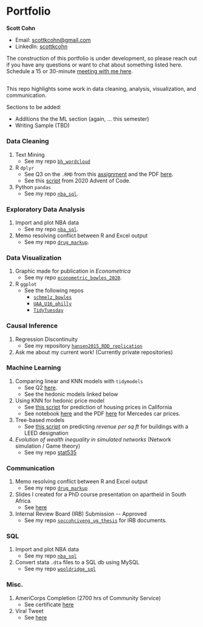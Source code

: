 # Portfolio
**Scott Cohn**

- Email: [scottkcohn@gmail.com](mailto:scottkcohn@gmail.com?subject=[GitHub]%20Portfolio)
- LinkedIn: [scottkcohn](https://www.linkedin.com/in/scottkcohn/)

The construction of this portfolio is under development, so please reach out if you have any questions or want to chat about something listed here. Schedule a 15 or 30-minute [meeting with me here](https://calendly.com/scottkcohn).

## 

This repo highlights some work in data cleaning, analysis, visualization, and communication.

Sections to be added:

- Additions the the ML section (again, ... this semester)
- Writing Sample (TBD)

### Data Cleaning

1. Text Mining
    - See my repo [`bh_wordcloud`](https://github.com/scottcohn97/bh_wordcloud)
2. R `dplyr`
    - See Q3 on the `.RMD` from this [assignment](https://github.com/scottcohn97/datamining_pset/blob/main/exercise01/ex01.Rmd) and the PDF [here](https://github.com/scottcohn97/datamining_pset/blob/main/exercise01/ex01.pdf).
    - See this [script](https://github.com/scottcohn97/advent2020/blob/main/advent2020_04.R) from 2020 Advent of Code.
3. Python `pandas`
    - See my repo [`nba_sql`](https://github.com/scottcohn97/nba_sql/blob/main/nba-sql.ipynb).


### Exploratory Data Analysis

1. Import and plot NBA data
    - See my repo [`nba_sql`](https://github.com/scottcohn97/nba_sql/blob/main/nba-sql.ipynb).
2. Memo resolving conflict between R and Excel output
    - See my repo [`drug_markup`](https://github.com/scottcohn97/drug_markup).

### Data Visualization

1. Graphic made for publication in *Econometrica*
    - See my repo [`econometric_bowles_2020`](https://github.com/scottcohn97/econometrica_bowles_2020).
2. R `ggplot`
    - See the following repos
      + [`schmelz_bowles`](https://github.com/scottcohn97/schmelz_bowles/blob/main/bowles_schmelz.ipynb)
      + [`UAA_U16_philly`](https://github.com/scottcohn97/UAA_U16_philly)
      + [`TidyTuesday`](https://github.com/scottcohn97/TidyTuesday/tree/main/Oct_29_squirrels)
  
### Causal Inference

1. Regression Discontinuity
    - See my repository [`hansen2015_RDD_replication`](https://github.com/scottcohn97/hansen2015_RDD_replication/blob/main/Code/hansen_rdd.md)
2. Ask me about my current work! (Currently private repositories)
    
### Machine Learning

1. Comparing linear and KNN models with `tidymodels`
    - See Q2 [here](https://github.com/scottcohn97/datamining_pset/blob/main/exercise02/ex02.md).
    - See the hedonic models linked below
2. Using KNN for hedonic price model
    - See [this script](https://github.com/scottcohn97/datamining_pset/blob/main/exercise03/california_housing.R) for prediction of housing prices in California
    - See notebook [here](https://github.com/scottcohn97/datamining_pset/blob/main/exercise01/knn_price.ipynb) and the PDF [here](https://github.com/scottcohn97/datamining_pset/blob/main/exercise01/ex01.pdf) for Mercedes car prices. 
3. Tree-based models 
    - See [this script](https://github.com/scottcohn97/datamining_pset/blob/main/exercise03/greenbuildings.R) on predicting *revenue per sq ft* for buildings with a LEED designation
4. *Evolution of wealth inequality in simulated networks* (Network simulation / Game theory)
    - See my repo [stat535](https://github.com/scottcohn97/stat535)

### Communication

1. Memo resolving conflict between R and Excel output
    - See my repo [`drug_markup`](https://github.com/scottcohn97/drug_markup)
2. Slides I created for a PhD course presentation on apartheid in South Africa
    - See [here](https://github.com/scottcohn97/ec700/blob/main/Ec700_SA_Labor_Slides.pdf)
3. Internal Review Board (IRB) Submission -- Approved
    - See my repo [`soccohciveng_ug_thesis`](https://github.com/scottcohn97/soccohciveng_ug_thesis/tree/master/Appendix) for IRB documents.

### SQL

1. Import and plot NBA data
    - See my repo [`nba_sql`](https://github.com/scottcohn97/nba_sql/blob/main/nba-sql.ipynb)
2. Convert stata `.dta` files to a SQL db using MySQL
    - See my repo [`wooldridge_sql`](https://github.com/scottcohn97/wooldridge_sql)
 
### Misc.

1. AmeriCorps Completion (2700 hrs of Community Service)
    - See certificate [here](https://github.com/scottcohn97/AmeriCorpsCert/blob/main/AmeriCorpsCertificiate.pdf)
2. Viral Tweet
    - See [here](https://twitter.com/ScottCohn97/status/1309705217458479104?s=20)
